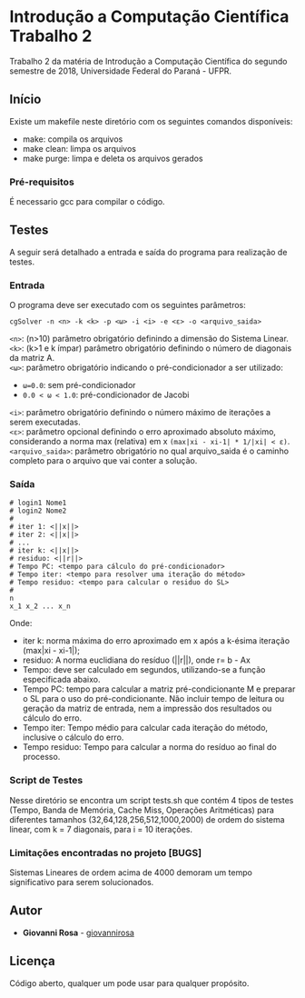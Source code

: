 # Introdução a Computação Científica Trabalho 2

Trabalho 2 da matéria de Introdução a Computação Científica do segundo semestre de 2018, Universidade Federal do Paraná - UFPR.

## Início

Existe um makefile neste diretório com os seguintes comandos disponíveis:

* make: compila os arquivos
* make clean: limpa os arquivos
* make purge: limpa e deleta os arquivos gerados

### Pré-requisitos

É necessario gcc para compilar o código.

## Testes

A seguir será detalhado a entrada e saída do programa para realização de testes.

### Entrada

O programa deve ser executado com os seguintes parâmetros:  

`cgSolver -n <n> -k <k> -p <ω> -i <i> -e <ε> -o <arquivo_saida>`

`<n>`: (n>10) parâmetro obrigatório definindo a dimensão do Sistema Linear.  
`<k>`: (k>1 e k ímpar)  parâmetro obrigatório definindo o número de diagonais da matriz A.  
`<ω>`: parâmetro obrigatório indicando o pré-condicionador a ser utilizado:  
- `ω=0.0`: sem pré-condicionador  
- `0.0 < ω < 1.0`: pré-condicionador de Jacobi  

`<i>`: parâmetro obrigatório definindo o número máximo de iterações a serem executadas.  
`<ε>`: parâmetro opcional definindo o erro aproximado absoluto máximo, considerando a norma max (relativa) em x `(max|xi - xi-1| * 1/|xi| < ε)`.  
`<arquivo_saida>`: parâmetro obrigatório no qual arquivo_saida é o caminho completo para o arquivo que vai conter a solução.

### Saída

```
# login1 Nome1
# login2 Nome2
#
# iter 1: <||x||>
# iter 2: <||x||>
# ...
# iter k: <||x||>
# residuo: <||r||>
# Tempo PC: <tempo para cálculo do pré-condicionador>
# Tempo iter: <tempo para resolver uma iteração do método>
# Tempo residuo: <tempo para calcular o residuo do SL>
#
n
x_1 x_2 ... x_n
```

Onde:
- iter k: norma máxima do erro aproximado em x após a k-ésima iteração (max|xi - xi-1|);
- residuo: A norma euclidiana do resíduo (||r||), onde r= b - Ax
- Tempo: deve ser calculado em segundos, utilizando-se a função especificada abaixo.
- Tempo PC: tempo para calcular a matriz pré-condicionante M e preparar o SL para o uso do pré-condicionante. Não incluir tempo de leitura ou geração da matriz de entrada, nem a impressão dos resultados ou cálculo do erro.
- Tempo iter: Tempo médio para calcular cada iteração do método, inclusive o cálculo do erro.
- Tempo residuo: Tempo para calcular a norma do resíduo ao final do processo.

### Script de Testes

Nesse diretório se encontra um script tests.sh que contém 4 tipos de testes (Tempo, Banda de Memória, Cache Miss, Operações Aritméticas) para diferentes tamanhos (32,64,128,256,512,1000,2000) de ordem do sistema linear, com k = 7 diagonais, para i = 10 iterações.

### Limitações encontradas no projeto [BUGS]

Sistemas Lineares de ordem acima de 4000 demoram um tempo significativo para serem solucionados.

## Autor

* **Giovanni Rosa** - [giovannirosa](https://github.com/giovannirosa)

## Licença

Código aberto, qualquer um pode usar para qualquer propósito.